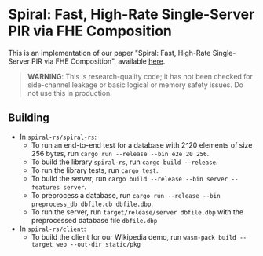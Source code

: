 # Spiral: Fast, High-Rate Single-Server PIR via FHE Composition

This is an implementation of our paper "Spiral: Fast, High-Rate Single-Server PIR via FHE Composition", available [here](https://eprint.iacr.org/2022/368.pdf). 

> **WARNING**: This is research-quality code; it has not been checked for side-channel leakage or basic logical or memory safety issues. Do not use this in production.

## Building

- In `spiral-rs/spiral-rs`:
    - To run an end-to-end test for a database with 2^20 elements of size 256 bytes, run `cargo run --release --bin e2e 20 256`.
    - To build the library `spiral-rs`, run `cargo build --release`.
    - To run the library tests, run `cargo test`.
    - To build the server, run `cargo build --release --bin server --features server`.
    - To preprocess a database, run `cargo run --release --bin preprocess_db dbfile.db dbfile.dbp`.
    - To run the server, run `target/release/server dbfile.dbp` with the preprocessed database file `dbfile.dbp`
- In `spiral-rs/client`:
    - To build the client for our Wikipedia demo, run `wasm-pack build --target web --out-dir static/pkg`
